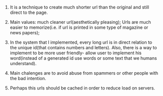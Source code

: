 1. It is a technique to create much shorter url than the original and still direct to the page.

2. Main values: much cleaner url(aesthetically pleasing); Urls are much easier to memorize(i.e. if url is printed in some type of magazine or news papers); 

3. In the system that I implemented, every long url is in direct relation to the unique id(that contains numbers and letters). Also, there is a way to implement to be more user friendly- allow user to implement his word(instead of a generated id use words or some text that we humans understand).

4. Main chalenges are to avoid abuse from spammers or other people with the bad intention.

5. Perhaps this urls should be cached in order to reduce load on servers.

